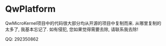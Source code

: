 # QwPlatform

QwMicroKernel项目中的代码很大部分均从开源的项目中复制而来.
从哪里复制的太多了, 我基本忘记了.
如有侵犯, 您如果觉得需要去除, 请联系我去除!

QQ: 292350862